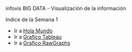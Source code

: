 infovis BIG DATA - Visualización de la información


Indice de la Semana 1


* Ir a [Hola Mundo](https://leito1981.github.io/infovis/s1/holamundo.html)
* Ir a [Grafico Tableau](https://leito1981.github.io/infovis/s1/Tableau.html)
* Ir a [Grafico RawGraphs](https://leito1981.github.io/infovis/s1/rawgraphs.html)
